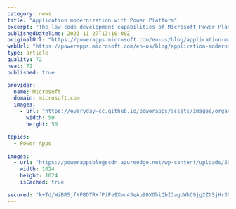 ```yaml
---
category: news
title: "Application modernization with Power Platform"
excerpt: "The low-code development capabilities of Microsoft Power Platform make it possible to build and deploy modern applications faster and more cost-effectively than ever before. Whether you’re a citizen developer tinkering around the edges or a professional developer working on a complex customization, you"
publishedDateTime: 2023-11-27T13:10:00Z
originalUrl: "https://powerapps.microsoft.com/en-us/blog/application-modernization-with-power-platform/"
webUrl: "https://powerapps.microsoft.com/en-us/blog/application-modernization-with-power-platform/"
type: article
quality: 72
heat: 72
published: true

provider:
  name: Microsoft
  domain: microsoft.com
  images:
    - url: "https://everyday-cc.github.io/powerapps/assets/images/organizations/microsoft.com-50x50.jpg"
      width: 50
      height: 50

topics:
  - Power Apps

images:
  - url: "https://powerappsblogscdn.azureedge.net/wp-content/uploads/2023/11/appmod.jpeg"
    width: 1024
    height: 1024
    isCached: true

secured: "k+Td/WiBR5jfKFBDTR+fPiFv9Xmn43eAu9OXOhiQbIJagUWhC9jg2ZtSjHr3OBaBPQ+skl8VPzn/KgLWZVuGwkCoSxH3W8HULnw4VSeyNt0XDE0OODi9J/vy01cbB/GNrI76sul4Kmq9N3vBMBoKF2FtpenvOef6CSKmkijm8UbdJBBAa3glwDzhTS/Pnk0nrfRSAMzKhCevua4R54wUWl4JQtOUymho6DMelvmN9pHrhPDcfK2fpP48GtuNxHqZsPVz0qGYS59W9yEUjJ5g/NVh7SAG6iTVeJ/40c4oY38kM41Pg8gC/8ljn6GmCHyyS5SoILZBvfr1toxS2r6R5tY1rIBNdYL9No5uR3qKPbs=;IqPxjIdaEHP1FjcROwtwwA=="
---
```


